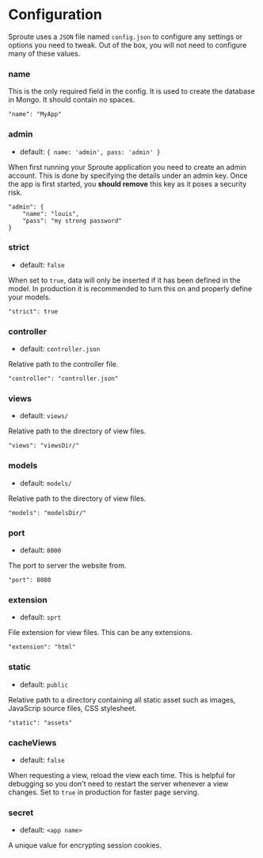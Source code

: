 # Configuration

Sproute uses a `JSON` file named `config.json` to configure any settings or options you need to tweak. Out of the box, you will not need to configure many of these values.

### name

This is the only required field in the config. It is used to create the database in Mongo. It should contain no spaces.

~~~
"name": "MyApp"
~~~

### admin
- default: `{ name: 'admin', pass: 'admin' }`

When first running your Sproute application you need to create an admin account. This is done by specifying the details under an admin key. Once the app is first started, you **should remove** this key as it poses a security risk.

~~~
"admin": {
	"name": "louis",
	"pass": "my strong password"
}
~~~

### strict
- default: `false`

When set to `true`, data will only be inserted if it has been defined in the model. In production it is recommended to turn this on and properly define your models.

~~~
"strict": true
~~~

### controller
- default: `controller.json`

Relative path to the controller file.

~~~
"controller": "controller.json"
~~~

### views
- default: `views/`

Relative path to the directory of view files.

~~~
"views": "viewsDir/"
~~~

### models
- default: `models/`

Relative path to the directory of view files.

~~~
"models": "modelsDir/"
~~~

### port
- default: `8000`

The port to server the website from.

~~~
"port": 8080
~~~

### extension
- default: `sprt`

File extension for view files. This can be any extensions.

~~~
"extension": "html"
~~~

### static
- default: `public`

Relative path to a directory containing all static asset such as images, JavaScrip source files, CSS stylesheet.

~~~
"static": "assets"
~~~

### cacheViews
- default: `false`

When requesting a view, reload the view each time. This is helpful for debugging so you don't need to restart the server whenever a view changes. Set to `true` in production for faster page serving.

### secret
- default: `<app name>`

A unique value for encrypting session cookies.